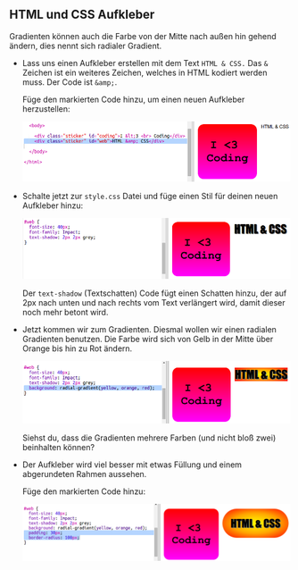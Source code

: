 ## HTML und CSS Aufkleber

Gradienten können auch die Farbe von der Mitte nach außen hin gehend ändern, dies nennt sich radialer Gradient.  

+ Lass uns einen Aufkleber erstellen mit dem Text `HTML & CSS.` Das  `&` Zeichen ist ein weiteres Zeichen, welches in HTML kodiert werden muss. Der Code ist `&amp;`.

	Füge den markierten Code hinzu, um einen neuen Aufkleber herzustellen: 

	![screenshot](images/stickers-web-html.png)

+ Schalte jetzt zur `style.css` Datei und füge einen Stil für deinen neuen Aufkleber hinzu:

	![screenshot](images/stickers-web-font.png)

	Der `text-shadow` (Textschatten) Code fügt einen Schatten hinzu,  der auf 2px nach unten und nach rechts vom Text verlängert wird, damit dieser noch mehr betont wird. 

+ Jetzt kommen wir zum Gradienten. Diesmal wollen wir einen radialen Gradienten benutzen. Die Farbe wird sich von Gelb in der Mitte über Orange bis hin zu Rot ändern. 

	![screenshot](images/stickers-web-gradient.png)

	Siehst du, dass die Gradienten mehrere Farben (und nicht bloß zwei) beinhalten können? 

+ Der Aufkleber wird viel besser mit etwas Füllung und einem abgerundeten Rahmen aussehen. 

	Füge den markierten Code hinzu:

	![screenshot](images/stickers-web-padding.png)



